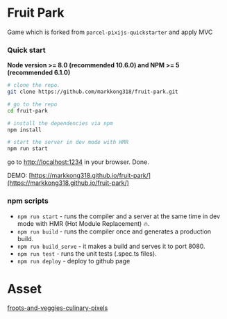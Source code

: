 # Fruit Park

Game which is forked from `parcel-pixijs-quickstarter` and apply MVC

### Quick start
**Node version >= 8.0 (recommended 10.6.0) and NPM >= 5 (recommended 6.1.0)**

```bash
# clone the repo.
git clone https://github.com/markkong318/fruit-park.git

# go to the repo
cd fruit-park

# install the dependencies via npm
npm install

# start the server in dev mode with HMR
npm run start
```
go to [http://localhost:1234](http://localhost:1234) in your browser. Done.

DEMO: [https://markkong318.github.io/fruit-park/](https://markkong318.github.io/fruit-park/)

### npm scripts

* `npm run start` - runs the compiler and a server at the same time in dev mode with HMR (Hot Module Replacement) 🔥.
* `npm run build` - runs the compiler once and generates a production build.
* `npm run build_serve` - it makes a build and serves it to port 8080.
* `npm run test` - runs the unit tests (.spec.ts files).
* `npm run deploy` - deploy to github page

# Asset
[froots-and-veggies-culinary-pixels](https://zrghr.itch.io/froots-and-veggies-culinary-pixels)
